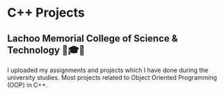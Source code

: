 # C++ Projects
## Lachoo Memorial College of Science & Technology 🏫🎓📔
I uploaded my assignments and projects which I have done during the university studies. Most projects related to Object Oriented Programming (OOP) in C++.
